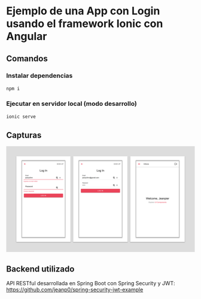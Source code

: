 # Ejemplo de una App con Login usando el framework Ionic con Angular

## Comandos

### Instalar dependencias

    npm i

### Ejecutar en servidor local (modo desarrollo)

    ionic serve

## Capturas

![Login con redenciales correctas](https://github.com/jeanp0/ion-login/blob/master/resources/login_0.png?raw=true)

## Backend utilizado

API RESTful desarrollada en Spring Boot con Spring Security y JWT: https://github.com/jeanp0/spring-security-jwt-example
